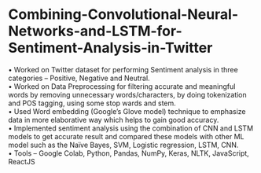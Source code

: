 # Combining-Convolutional-Neural-Networks-and-LSTM-for-Sentiment-Analysis-in-Twitter

• Worked on Twitter dataset for performing Sentiment analysis in three categories – Positive, Negative and Neutral. <br>
• Worked on Data Preprocessing for filtering accurate and meaningful words by removing unnecessary words/characters, by doing tokenization and POS tagging, using some stop wards and stem.<br>
• Used Word embedding (Google’s Glove model) technique to emphasize data in more elaborative way which helps to gain good accuracy.<br>
• Implemented sentiment analysis using the combination of CNN and LSTM models to get accurate result and compared these models with other ML model such as the Naïve Bayes, SVM, Logistic regression, LSTM, CNN.<br>
• Tools – Google Colab, Python, Pandas, NumPy, Keras, NLTK, JavaScript, ReactJS
